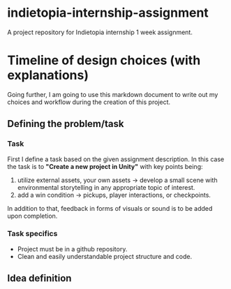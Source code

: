 # indietopia-internship-assignment
A project repository for Indietopia internship 1 week assignment.

# Timeline of design choices (with explanations)
Going further, I am going to use this markdown document to write out my choices and workflow during the creation of this project.

## Defining the problem/task

### Task
First I define a task based on the given assignment description. In this case the task is to **"Create a new project in Unity"** with key points being:
1. utilize external assets, your own assets -> develop a small scene with environmental storytelling in any appropriate topic of interest.
2. add a win condition -> pickups, player interactions, or checkpoints.

In addition to that, feedback in forms of visuals or sound is to be added upon completion.

### Task specifics
 - Project must be in a github repository.
 - Clean and easily understandable project structure and code.

## Idea definition
